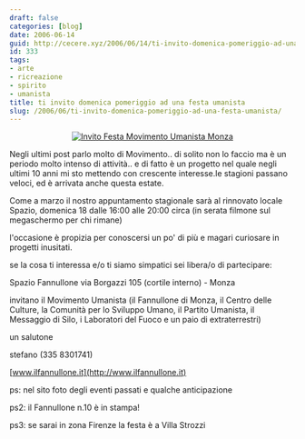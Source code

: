 ```yaml
---
draft: false
categories: [blog]
date: 2006-06-14
guid: http://cecere.xyz/2006/06/14/ti-invito-domenica-pomeriggio-ad-una-festa-umanista/
id: 333
tags:
- arte
- ricreazione
- spirito
- umanista
title: ti invito domenica pomeriggio ad una festa umanista
slug: /2006/06/ti-invito-domenica-pomeriggio-ad-una-festa-umanista/
---
```


<div style="text-align: center">
  <a target="_blank" href="http://www.ilfannullone.it/new/ti-invitiamo-domenica-pomeriggio-festa-stagionale/64/"><img id="image332" alt="Invito Festa Movimento Umanista Monza" src="http://cecere.xyz/wp-content/uploads/sites/3/2006/06/invito_festa_movimento_umanista_monza.jpg" /></a>
</div>

Negli ultimi post parlo molto di Movimento.. di solito non lo faccio ma è un periodo molto intenso di attività.. e di fatto è un progetto nel quale negli ultimi 10 anni mi sto mettendo con crescente interesse.le stagioni passano veloci, ed è arrivata anche questa estate.

Come a marzo il nostro appuntamento stagionale sarà al rinnovato locale Spazio, domenica 18 dalle 16:00 alle 20:00 circa (in serata filmone sul megaschermo per chi rimane)

l'occasione è propizia per conoscersi un po' di più e magari curiosare in progetti inusitati.

se la cosa ti interessa e/o ti siamo simpatici sei libera/o di partecipare:
  
Spazio Fannullone via Borgazzi 105 (cortile interno) - Monza

invitano il Movimento Umanista (il Fannullone di Monza, il Centro delle Culture, la Comunità per lo Sviluppo Umano, il Partito Umanista, il Messaggio di Silo, i Laboratori del Fuoco e un paio di extraterrestri)

un salutone
  
stefano (335 8301741)
  
 [www.ilfannullone.it](http://www.ilfannullone.it)

ps: nel sito foto degli eventi passati e qualche anticipazione
  
ps2: il Fannullone n.10 è in stampa!
  
ps3: se sarai in zona Firenze la festa è a Villa Strozzi